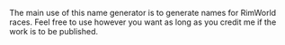 The main use of this name generator is to generate names for RimWorld races. Feel free to use however you want as long as you credit me if the work is to be published.
